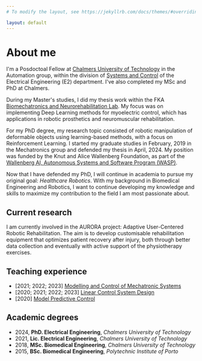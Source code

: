 ```yaml
---
# To modify the layout, see https://jekyllrb.com/docs/themes/#overriding-theme-defaults

layout: default
---
```


# About me

I'm a Posdoctoal Fellow at [Chalmers University of Technology](https://www.chalmers.se/en/) in the Automation group, within the division of [Systems and Control](https://www.chalmers.se/en/departments/e2/research/systems-and-control/) of the Electrical Engineering (E2) department. I've also completed my MSc and PhD at Chalmers. 

During my Master's studies, I did my thesis work within the FKA [Biomechatronics and Neurorehabilitation Lab](http://www.bnl.chalmers.se/wordpress/). My focus was on implementing Deep Learning methods for myoelectric control, which has applications in robotic prosthetics and neuromuscular rehabilitation. 

For my PhD degree, my research topic consisted of robotic manipulation of deformable objects using learning-based methods, with a focus on Reinforcement Learning. I started my graduate studies in February, 2019 in the Mechatronics group and defended my thesis in April, 2024. My position was funded by the Knut and Alice Wallenberg Foundation, as part of the [Wallenberg AI, Autonomous Systems and Software Program (WASP)](https://wasp-sweden.org/).

Now that I have defended my PhD, I will continue in academia to pursue my original goal: *Healthcare Robotics*. With my background in Biomedical Engineering and Robotics, I want to continue developing my knowledge and skills to maximize my contribution to the field I am most passionate about. 

## Current research

I am currently involved in the AURORA project: Adaptive User-Centered Robotic Rehabilitation. The aim is to develop customisable rehabilitation equipment that optimizes patient recovery after injury, both through better data collection and eventually with active support of the physiotherapy exercises. 

## Teaching experience

- [2021; 2022; 2023] [Modelling and Control of Mechatronic Systems](https://www.student.chalmers.se/sp/course?course_id=34155)
- [2020; 2021; 2022; 2023] [Linear Control System Design](https://www.student.chalmers.se/sp/course?course_id=33841)
- [2020] [Model Predictive Control](https://www.student.chalmers.se/sp/course?course_id=31022)

## Academic degrees
- 2024, **PhD. Electrical Engineering**, *Chalmers University of Technology*
- 2021, **Lic. Electrical Engineering**, *Chalmers University of Technology*
- 2018, **MSc. Biomedical Engineering**, *Chalmers University of Technology*
- 2015, **BSc. Biomedical Engineering**, *Polytechnic Institute of Porto*